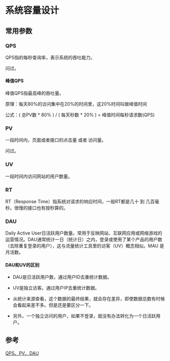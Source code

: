 # 系统容量设计



## 常用参数



### QPS

QPS指的每秒查询率，表示系统的吞吐能力。

问过。



#### 峰值QPS

峰值QPS指最高峰的吞吐量。

原理：每天80%的访问集中在20%的时间里，这20%时间叫做峰值时间

公式：( 总PV数 * 80% ) / ( 每天秒数 * 20% ) = 峰值时间每秒请求数(QPS)





### PV

一段时间内，页面或者接口的点击量 或者 访问量。

问过。



### UV

一段时间内访问网站的用户数量。







### RT

RT（Response Time）指系统对请求的响应时间，一般RT都是几十 到 几百毫秒。很慢的接口也有按秒算的。



### DAU

Daily Active User日活跃用户数量。常用于反映网站、互联网应用或网络游戏的运营情况。DAU通常统计一日（统计日）之内，登录或使用了某个产品的用户数（去除重复登录的用户），这与流量统计工具里的访客（UV）概念相似。MAU 是月活数。





#### DAU和UV的区别

- DAU是日活跃用户数，通过用户ID去重统计数据。

- UV是独立访客。通过用户IP去重统计数据。

- 从统计来源查看，这个数据的最终结果，就会存在差异，即使数据总数有时候会看起来差不多。但是还是要区分一下。 

- 另外，一个独立访问的用户，如果不登录，就没有办法转化为一个日活跃用户。













## 参考

[QPS、PV、DAU](https://www.jianshu.com/p/ef44f5c11115)